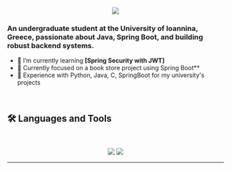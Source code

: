 <h1 align="center">
    <img src="https://readme-typing-svg.herokuapp.com/?font=Inter&size=48&center=true&vCenter=true&width=500&height=70&color=4493F8&duration=4000&lines=Hi+There!+👋;+I'm+Panagiotis" />
</h1>

### An undergraduate student at the University of Ioannina, Greece, passionate about Java, Spring Boot, and building robust backend systems.

- 🌱 I’m currently learning **[Spring Security with JWT]**
- 👐 Currently focused on a book store project using Spring Boot**
- 💪 Experience with Python, Java, C, SpringBoot for my university's projects
<br>

## 🛠️ Languages and Tools

<br>

<p align="center">
  <img src="https://skillicons.dev/icons?i=java,spring,nodejs,react,mysql,mongodb,c"/>
  <img src="https://skillicons.dev/icons?i=html,css,python,js,git,postman" />
</p>

<hr>
